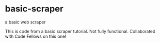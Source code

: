 # basic-scraper
a basic web scraper

This is code from a basic scraper tutorial. Not fully functional.
Collaborated with Code Fellows on this one!